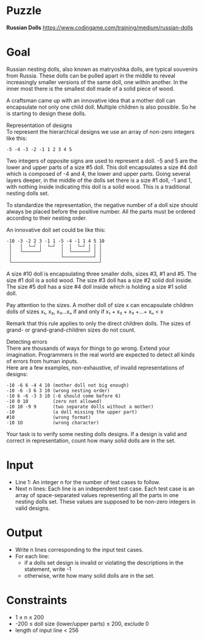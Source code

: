 # Puzzle
**Russian Dolls** https://www.codingame.com/training/medium/russian-dolls

# Goal
Russian nesting dolls, also known as matryoshka dolls, are typical souvenirs from Russia. These dolls can be pulled apart in the middle to reveal increasingly smaller versions of the same doll, one within another. In the inner most there is the smallest doll made of a solid piece of wood.

A craftsman came up with an innovative idea that a mother doll can encapsulate not only one child doll. Multiple children is also possible. So he is starting to design these dolls.

Representation of designs  
To represent the hierarchical designs we use an array of non-zero integers like this:  
```
-5 -4 -3 -2 -1 1 2 3 4 5
```

Two integers of opposite signs are used to represent a doll. -5 and 5 are the lower and upper parts of a size #5 doll. This doll encapsulates a size #4 doll which is composed of -4 and 4, the lower and upper parts. Going several layers deeper, in the middle of the dolls set there is a size #1 doll, -1 and 1, with nothing inside indicating this doll is a solid wood. This is a traditional nesting dolls set.

To standardize the representation, the negative number of a doll size should always be placed before the positive number. All the parts must be ordered according to their nesting order.

An innovative doll set could be like this:
```
-10 -3 -2 2 3 -1 1 -5 -4 -1 1 4 5 10
 │   │  └─┘ │  └─┘  │  │  └─┘ │ │ │
 │   └──────┘       │  └──────┘ │ │
 │                  └───────────┘ │
 └────────────────────────────────┘
```

A size #10 doll is encapsulating three smaller dolls, sizes #3, #1 and #5. The size #1 doll is a solid wood. The size #3 doll has a size #2 solid doll inside. The size #5 doll has a size #4 doll inside which is holding a size #1 solid doll.

Pay attention to the sizes. A mother doll of size x can encapsulate children dolls of sizes x₁, x₂, x₃...xₙ if and only if x₁ + x₂ + x₃ +...+ xₙ < x

Remark that this rule applies to only the direct children dolls. The sizes of grand- or grand-grand-children sizes do not count.

Detecting errors  
There are thousands of ways for things to go wrong. Extend your imagination. Programmers in the real world are expected to detect all kinds of errors from human inputs.  
Here are a few examples, non-exhaustive, of invalid representations of designs:  
```
-10 -6 6 -4 4 10 (mother doll not big enough)
-10 -6 -3 6 3 10 (wrong nesting order)
-10 6 -6 -3 3 10 (-6 should come before 6)
-10 0 10         (zero not allowed)
-10 10 -9 9      (two separate dolls without a mother)
-10              (a doll missing the upper part)
#10              (wrong format)
-10 1O           (wrong character)
```
Your task is to verify some nesting dolls designs. If a design is valid and correct in representation, count how many solid dolls are in the set.

# Input
* Line 1: An integer n for the number of test cases to follow.
* Next n lines: Each line is an independent test case. Each test case is an array of space-separated values representing all the parts in one nesting dolls set. These values are supposed to be non-zero integers in valid designs.

# Output
* Write n lines corresponding to the input test cases.
* For each line:
  - if a dolls set design is invalid or violating the descriptions in the statement, write -1
  - otherwise, write how many solid dolls are in the set.

# Constraints
* 1 ≤ n ≤ 200
* -200 ≤ doll size (lower/upper parts) ≤ 200, exclude 0
* length of input line < 256
